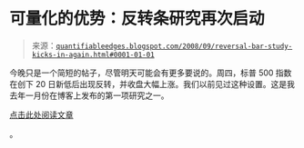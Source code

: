<!--yml

分类：未分类

日期：2024-05-18 13:38:51

-->

# 可量化的优势：反转条研究再次启动

> 来源：[`quantifiableedges.blogspot.com/2008/09/reversal-bar-study-kicks-in-again.html#0001-01-01`](http://quantifiableedges.blogspot.com/2008/09/reversal-bar-study-kicks-in-again.html#0001-01-01)

今晚只是一个简短的帖子，尽管明天可能会有更多要说的。周四，标普 500 指数在创下 20 日新低后出现反转，并收盘大幅上涨。我们以前见过这种设置。这是我去年一月份在博客上发布的第一项研究之一。

[点击此处阅读文章](http://quantifiableedges.blogspot.com/2008/01/do-reversal-bars-really-work.html)

。
